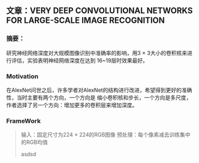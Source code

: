 ## 文章：VERY DEEP CONVOLUTIONAL NETWORKS FOR LARGE-SCALE IMAGE RECOGNITION
### 摘要：
研究神经网络深度对大规模图像识别中准确率的影响，用3 × 3大小的卷积核来进行评估，实验表明神经网络深度在达到
16~19层时效果最好。

### Motivation
在AlexNet问世之后，许多学者对AlexNet的结构进行改进，希望得到更好的准确性，当时主要有两个方向，一个方向是
缩小卷积核和步长，一个方向是多尺度，作者选择了另一个方向：增加更多的卷积层来增加深度。

### FrameWork
>输入：固定尺寸为224 × 224的RGB图像 预处理：每个像素减去训练集中的RGB均值
>
>asdsd




